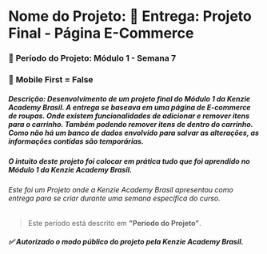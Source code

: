 # **Nome do Projeto:** 🏁 Entrega: Projeto Final - Página E-Commerce

### :date: **Período do Projeto:** Módulo 1 - Semana 7
### :iphone: **Mobile First =** False


##### **Descrição:** Desenvolvimento de um projeto final do Módulo 1 da Kenzie Academy Brasil. A entrega se baseava em uma página de E-commerce de roupas. Onde existem funcionalidades de adicionar e remover itens para o carrinho. Também podendo remover itens de dentro do carrinho. Como não há um banco de dados envolvido para salvar as alterações, as informações contidas são temporárias.

##### O intuito deste projeto foi colocar em prática tudo que foi aprendido no Módulo 1 da Kenzie Academy Brasil.


###### Este foi um Projeto onde a Kenzie Academy Brasil apresentou como entrega para se criar durante uma semana específica do curso.
> Este período está descrito em **"Período do Projeto"**.


##### :white_check_mark: Autorizado o modo público do projeto pela Kenzie Academy Brasil.
